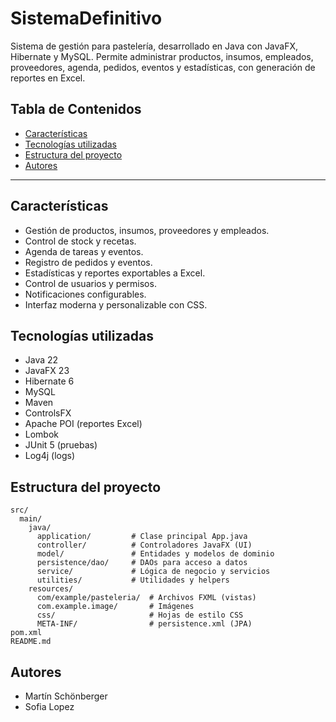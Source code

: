# SistemaDefinitivo

Sistema de gestión para pastelería, desarrollado en Java con JavaFX, Hibernate y MySQL. Permite administrar productos, insumos, empleados, proveedores, agenda, pedidos, eventos y estadísticas, con generación de reportes en Excel.

## Tabla de Contenidos

- [Características](#características)
- [Tecnologías utilizadas](#tecnologías-utilizadas)
- [Estructura del proyecto](#estructura-del-proyecto)
- [Autores](#autores)

---

## Características

- Gestión de productos, insumos, proveedores y empleados.
- Control de stock y recetas.
- Agenda de tareas y eventos.
- Registro de pedidos y eventos.
- Estadísticas y reportes exportables a Excel.
- Control de usuarios y permisos.
- Notificaciones configurables.
- Interfaz moderna y personalizable con CSS.

## Tecnologías utilizadas

- Java 22
- JavaFX 23
- Hibernate 6
- MySQL
- Maven
- ControlsFX
- Apache POI (reportes Excel)
- Lombok
- JUnit 5 (pruebas)
- Log4j (logs)

## Estructura del proyecto

```
src/
  main/
    java/
      application/         # Clase principal App.java
      controller/          # Controladores JavaFX (UI)
      model/               # Entidades y modelos de dominio
      persistence/dao/     # DAOs para acceso a datos
      service/             # Lógica de negocio y servicios
      utilities/           # Utilidades y helpers
    resources/
      com/example/pasteleria/  # Archivos FXML (vistas)
      com.example.image/       # Imágenes
      css/                     # Hojas de estilo CSS
      META-INF/                # persistence.xml (JPA)
pom.xml
README.md
```

## Autores

- Martín Schönberger
- Sofia Lopez
